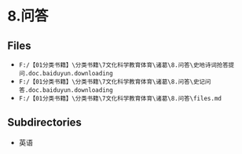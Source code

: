 # 8.问答

## Files

- `F:/【01分类书籍】\分类书籍\7文化科学教育体育\诸葛\8.问答\史地诗词抢答提问.doc.baiduyun.downloading`
- `F:/【01分类书籍】\分类书籍\7文化科学教育体育\诸葛\8.问答\史记问答.doc.baiduyun.downloading`
- `F:/【01分类书籍】\分类书籍\7文化科学教育体育\诸葛\8.问答\files.md`

## Subdirectories

- 英语
